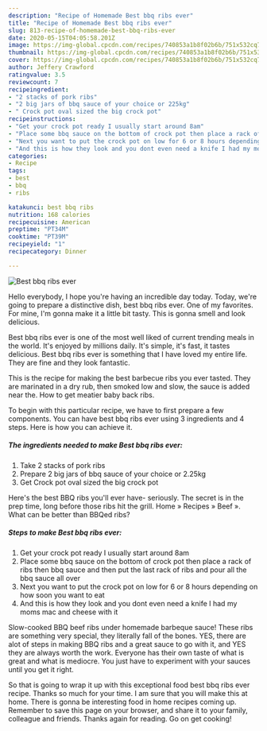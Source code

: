 ```yaml
---
description: "Recipe of Homemade Best bbq ribs ever"
title: "Recipe of Homemade Best bbq ribs ever"
slug: 813-recipe-of-homemade-best-bbq-ribs-ever
date: 2020-05-15T04:05:58.201Z
image: https://img-global.cpcdn.com/recipes/740853a1b8f02b6b/751x532cq70/best-bbq-ribs-ever-recipe-main-photo.jpg
thumbnail: https://img-global.cpcdn.com/recipes/740853a1b8f02b6b/751x532cq70/best-bbq-ribs-ever-recipe-main-photo.jpg
cover: https://img-global.cpcdn.com/recipes/740853a1b8f02b6b/751x532cq70/best-bbq-ribs-ever-recipe-main-photo.jpg
author: Jeffery Crawford
ratingvalue: 3.5
reviewcount: 7
recipeingredient:
- "2 stacks of pork ribs"
- "2 big jars of bbq sauce of your choice or 225kg"
- " Crock pot oval sized the big crock pot"
recipeinstructions:
- "Get your crock pot ready I usually start around 8am"
- "Place some bbq sauce on the bottom of crock pot then place a rack of ribs then bbq sauce and then put the last rack of ribs and pour all the bbq sauce all over"
- "Next you want to put the crock pot on low for 6 or 8 hours depending on how soon you want to eat"
- "And this is how they look and you dont even need a knife I had my moms mac and cheese with it"
categories:
- Recipe
tags:
- best
- bbq
- ribs

katakunci: best bbq ribs 
nutrition: 168 calories
recipecuisine: American
preptime: "PT34M"
cooktime: "PT39M"
recipeyield: "1"
recipecategory: Dinner

---
```



![Best bbq ribs ever](https://img-global.cpcdn.com/recipes/740853a1b8f02b6b/751x532cq70/best-bbq-ribs-ever-recipe-main-photo.jpg)

Hello everybody, I hope you're having an incredible day today. Today, we're going to prepare a distinctive dish, best bbq ribs ever. One of my favorites. For mine, I'm gonna make it a little bit tasty. This is gonna smell and look delicious.

Best bbq ribs ever is one of the most well liked of current trending meals in the world. It's enjoyed by millions daily. It's simple, it's fast, it tastes delicious. Best bbq ribs ever is something that I have loved my entire life. They are fine and they look fantastic.

This is the recipe for making the best barbecue ribs you ever tasted. They are marinated in a dry rub, then smoked low and slow, the sauce is added near the. How to get meatier baby back ribs.


To begin with this particular recipe, we have to first prepare a few components. You can have best bbq ribs ever using 3 ingredients and 4 steps. Here is how you can achieve it.

<!--inarticleads1-->

##### The ingredients needed to make Best bbq ribs ever:

1. Take 2 stacks of pork ribs
1. Prepare 2 big jars of bbq sauce of your choice or 2.25kg
1. Get  Crock pot oval sized the big crock pot


Here&#39;s the best BBQ ribs you&#39;ll ever have- seriously. The secret is in the prep time, long before those ribs hit the grill. Home » Recipes » Beef ». What can be better than BBQed ribs? 

<!--inarticleads2-->

##### Steps to make Best bbq ribs ever:

1. Get your crock pot ready I usually start around 8am
1. Place some bbq sauce on the bottom of crock pot then place a rack of ribs then bbq sauce and then put the last rack of ribs and pour all the bbq sauce all over
1. Next you want to put the crock pot on low for 6 or 8 hours depending on how soon you want to eat
1. And this is how they look and you dont even need a knife I had my moms mac and cheese with it


Slow-cooked BBQ beef ribs under homemade barbeque sauce! These ribs are something very special, they literally fall of the bones. YES, there are alot of steps in making BBQ ribs and a great sauce to go with it, and YES they are always worth the work. Everyone has their own taste of what is great and what is mediocre. You just have to experiment with your sauces until you get it right. 

So that is going to wrap it up with this exceptional food best bbq ribs ever recipe. Thanks so much for your time. I am sure that you will make this at home. There is gonna be interesting food in home recipes coming up. Remember to save this page on your browser, and share it to your family, colleague and friends. Thanks again for reading. Go on get cooking!
